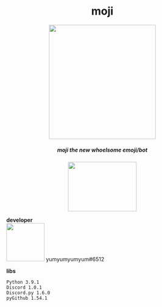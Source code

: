 <!--[![Anurag's github stats](https://github-readme-stats.vercel.app/api?username=yumm-b612&theme=onedark&show_icons=true)](https://github.com/anuraghazra/github-readme-stats) [![Top Langs](https://github-readme-stats.vercel.app/api/top-langs/?username=yumm-b612&layout=compact&theme=onedark)](https://github.com/anuraghazra/github-readme-stats)-->


<div align="center">
 <h1>moji</h1>
 <img width="280" height="300" src="https://raw.githubusercontent.com/yumm-b612/moji.py/main/moji.png"/><h5>moji the new whoelsome emoji/bot</h5>
 <a href="https://discord.gg/NaXhwqWxV9"><img width="180" height="130" src="https://discord.com/assets/e4923594e694a21542a489471ecffa50.svg"/></a>
</div>
<div align="left">
 
 **developer** 
  <br>
  <img width="100" height="100" src="https://cdn.discordapp.com/attachments/819660765018980393/821816728202903622/20210309_224533.jpg"/>
  <dev>
    yumyumyumyum#6512
  </dev>
 
 **libs**
 
  ```text
  Python 3.9.1
  Discord 1.0.1
  Discord.py 1.6.0
  pyGithub 1.54.1
  ```
</div>
